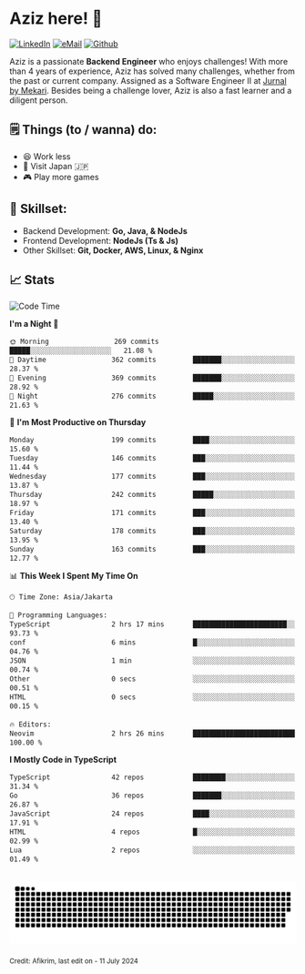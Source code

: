 # Aziz here! 👋

[![LinkedIn](https://img.shields.io/static/v1?message=afikrim&logo=linkedin&label=&color=0077B5&logoColor=white&labelColor=&style=for-the-badge)](https://www.linkedin.com/in/afikrim)
[![eMail](https://img.shields.io/static/v1?message=afikrim10@gmail.com&logo=gmail&label=&color=D14836&logoColor=white&labelColor=&style=for-the-badge)](mailto:afikrim10@gmail.com)
[![Github](https://komarev.com/ghpvc/?username=afikrim&label=Visitors&style=for-the-badge)](https://www.github.com/afikrim)

<!--Introduction-->
Aziz is a passionate **Backend Engineer** who enjoys challenges! With more than 4 years of experience, Aziz has solved many challenges, whether from the past or current company. Assigned as a Software Engineer II at [Jurnal by Mekari](https://jurnal.id). Besides being a challenge lover, Aziz is also a fast learner and a diligent person.

<!--Things TODO-->
## 🗒️ Things (to / wanna) do:

- 😆 Work less
- 🚀 Visit Japan 🇯🇵
- 🎮 Play more games

<!--Skillset-->
## 🏅 Skillset:

- Backend Development: **Go, Java, & NodeJs**
- Frontend Development: **NodeJs (Ts & Js)**
- Other Skillset: **Git, Docker, AWS, Linux, & Nginx**

## 📈 Stats  

<!--START_SECTION:waka-->
![Code Time](http://img.shields.io/badge/Code%20Time-1%2C854%20hrs%2046%20mins-blue)

**I'm a Night 🦉** 

```text
🌞 Morning                269 commits         █████░░░░░░░░░░░░░░░░░░░░   21.08 % 
🌆 Daytime                362 commits         ███████░░░░░░░░░░░░░░░░░░   28.37 % 
🌃 Evening                369 commits         ███████░░░░░░░░░░░░░░░░░░   28.92 % 
🌙 Night                  276 commits         █████░░░░░░░░░░░░░░░░░░░░   21.63 % 
```
📅 **I'm Most Productive on Thursday** 

```text
Monday                   199 commits         ████░░░░░░░░░░░░░░░░░░░░░   15.60 % 
Tuesday                  146 commits         ███░░░░░░░░░░░░░░░░░░░░░░   11.44 % 
Wednesday                177 commits         ███░░░░░░░░░░░░░░░░░░░░░░   13.87 % 
Thursday                 242 commits         █████░░░░░░░░░░░░░░░░░░░░   18.97 % 
Friday                   171 commits         ███░░░░░░░░░░░░░░░░░░░░░░   13.40 % 
Saturday                 178 commits         ███░░░░░░░░░░░░░░░░░░░░░░   13.95 % 
Sunday                   163 commits         ███░░░░░░░░░░░░░░░░░░░░░░   12.77 % 
```


📊 **This Week I Spent My Time On** 

```text
🕑︎ Time Zone: Asia/Jakarta

💬 Programming Languages: 
TypeScript               2 hrs 17 mins       ███████████████████████░░   93.73 % 
conf                     6 mins              █░░░░░░░░░░░░░░░░░░░░░░░░   04.76 % 
JSON                     1 min               ░░░░░░░░░░░░░░░░░░░░░░░░░   00.74 % 
Other                    0 secs              ░░░░░░░░░░░░░░░░░░░░░░░░░   00.51 % 
HTML                     0 secs              ░░░░░░░░░░░░░░░░░░░░░░░░░   00.15 % 

🔥 Editors: 
Neovim                   2 hrs 26 mins       █████████████████████████   100.00 % 
```

**I Mostly Code in TypeScript** 

```text
TypeScript               42 repos            ████████░░░░░░░░░░░░░░░░░   31.34 % 
Go                       36 repos            ███████░░░░░░░░░░░░░░░░░░   26.87 % 
JavaScript               24 repos            ████░░░░░░░░░░░░░░░░░░░░░   17.91 % 
HTML                     4 repos             █░░░░░░░░░░░░░░░░░░░░░░░░   02.99 % 
Lua                      2 repos             ░░░░░░░░░░░░░░░░░░░░░░░░░   01.49 % 
```




<!--END_SECTION:waka-->


<br clear="both">

<div align="center">
  <img src="https://raw.githubusercontent.com/afikrim/afikrim/output/snake.svg" alt="Snake animation" />
</div>


<sub>Credit: Afikrim, last edit on - 11 July 2024</sub>
